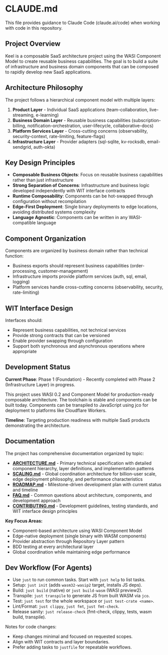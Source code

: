# CLAUDE.md

This file provides guidance to Claude Code (claude.ai/code) when working with code in this repository.

## Project Overview

Keel is a composable SaaS architecture project using the WASI Component Model to create reusable business capabilities. The goal is to build a suite of infrastructure and business domain components that can be composed to rapidly develop new SaaS applications.

## Architecture Philosophy

The project follows a hierarchical component model with multiple layers:

1. **Product Layer** - Individual SaaS applications (team-collaboration, live-streaming, e-learning)
2. **Business Domain Layer** - Reusable business capabilities (subscription-billing, notification-orchestration, user-lifecycle, collaborative-docs)
3. **Platform Services Layer** - Cross-cutting concerns (observability, security-context, rate-limiting, feature-flags)
4. **Infrastructure Layer** - Provider adapters (sql-sqlite, kv-rocksdb, email-sendgrid, auth-okta)

## Key Design Principles

- **Composable Business Objects**: Focus on reusable business capabilities rather than just infrastructure
- **Strong Separation of Concerns**: Infrastructure and business logic developed independently with WIT interface contracts
- **Runtime Composability**: Components can be hot-swapped through configuration without recompilation
- **Edge-First Deployment**: Single binary deployments to edge locations, avoiding distributed systems complexity
- **Language Agnostic**: Components can be written in any WASI-compatible language

## Component Organization

Components are organized by business domain rather than technical function:
- Business exports should represent business capabilities (order-processing, customer-management)
- Infrastructure imports provide platform services (auth, sql, email, logging)
- Platform services handle cross-cutting concerns (observability, security, rate-limiting)

## WIT Interface Design

Interfaces should:
- Represent business capabilities, not technical services
- Provide strong contracts that can be versioned
- Enable provider swapping through configuration
- Support both synchronous and asynchronous operations where appropriate

## Development Status

**Current Phase**: Phase 1 (Foundation) - Recently completed with Phase 2 (Infrastructure Layer) in progress.

This project uses WASI 0.2 and Component Model for production-ready composable architecture. The toolchain is stable and components can be built today. Components can be transpiled to JavaScript using jco for deployment to platforms like Cloudflare Workers.

**Timeline**: Targeting production readiness with multiple SaaS products demonstrating the architecture.

## Documentation

The project has comprehensive documentation organized by topic:

- **[ARCHITECTURE.md](ARCHITECTURE.md)** - Primary technical specification with detailed component hierarchy, layer definitions, and implementation patterns
- **[SCALING.md](SCALING.md)** - Global coordination architecture for billion-user scale, edge deployment philosophy, and performance characteristics
- **[ROADMAP.md](ROADMAP.md)** - Milestone-driven development plan with current status and timeline
- **[FAQ.md](FAQ.md)** - Common questions about architecture, components, and development approach
- **[CONTRIBUTING.md](CONTRIBUTING.md)** - Development guidelines, testing standards, and WIT interface design principles

**Key Focus Areas:**
- Component-based architecture using WASI Component Model
- Edge-native deployment (single binary with WASM components)
- Provider abstraction through Repository Layer pattern
- BDD testing at every architectural layer
- Global coordination while maintaining edge performance

## Dev Workflow (For Agents)

- Use `just` to run common tasks. Start with `just help` to list tasks.
- Setup: `just init` (adds `wasm32-wasip2` target, installs JS deps).
- Build: `just build` (native) or `just build-wasm` (WASI preview2).
- Transpile: `just transpile` to generate JS from built WASM via `jco`.
- Test: `just test` for the whole workspace or `just test-crate <name>`.
- Lint/Format: `just clippy`, `just fmt`, `just fmt-check`.
- Release sanity: `just release-check` (fmt-check, clippy, tests, wasm build, transpile).

Notes for code changes:
- Keep changes minimal and focused on requested scopes.
- Align with WIT contracts and layer boundaries.
- Prefer adding tasks to `justfile` for repeatable workflows.
